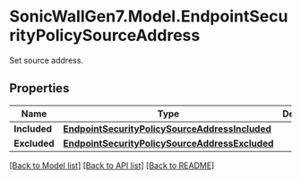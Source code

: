 # SonicWallGen7.Model.EndpointSecurityPolicySourceAddress
Set source address.

## Properties

Name | Type | Description | Notes
------------ | ------------- | ------------- | -------------
**Included** | [**EndpointSecurityPolicySourceAddressIncluded**](EndpointSecurityPolicySourceAddressIncluded.md) |  | [optional] 
**Excluded** | [**EndpointSecurityPolicySourceAddressExcluded**](EndpointSecurityPolicySourceAddressExcluded.md) |  | [optional] 

[[Back to Model list]](../README.md#documentation-for-models) [[Back to API list]](../README.md#documentation-for-api-endpoints) [[Back to README]](../README.md)

